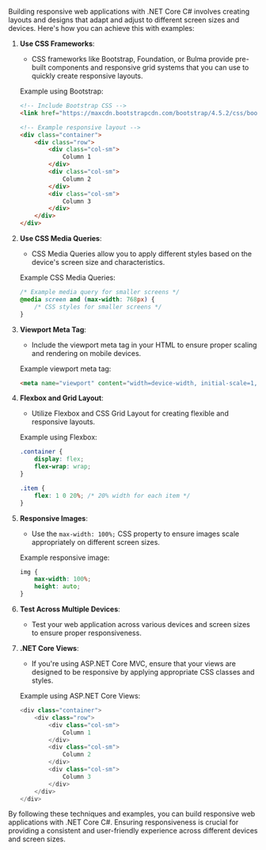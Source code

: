 Building responsive web applications with .NET Core C# involves creating layouts and designs that adapt and adjust to different screen sizes and devices. Here's how you can achieve this with examples:

1. **Use CSS Frameworks**:
   - CSS frameworks like Bootstrap, Foundation, or Bulma provide pre-built components and responsive grid systems that you can use to quickly create responsive layouts.

   Example using Bootstrap:
   ```html
   <!-- Include Bootstrap CSS -->
   <link href="https://maxcdn.bootstrapcdn.com/bootstrap/4.5.2/css/bootstrap.min.css" rel="stylesheet">

   <!-- Example responsive layout -->
   <div class="container">
       <div class="row">
           <div class="col-sm">
               Column 1
           </div>
           <div class="col-sm">
               Column 2
           </div>
           <div class="col-sm">
               Column 3
           </div>
       </div>
   </div>
   ```

2. **Use CSS Media Queries**:
   - CSS Media Queries allow you to apply different styles based on the device's screen size and characteristics.

   Example CSS Media Queries:
   ```css
   /* Example media query for smaller screens */
   @media screen and (max-width: 768px) {
       /* CSS styles for smaller screens */
   }
   ```

3. **Viewport Meta Tag**:
   - Include the viewport meta tag in your HTML to ensure proper scaling and rendering on mobile devices.

   Example viewport meta tag:
   ```html
   <meta name="viewport" content="width=device-width, initial-scale=1, shrink-to-fit=no">
   ```

4. **Flexbox and Grid Layout**:
   - Utilize Flexbox and CSS Grid Layout for creating flexible and responsive layouts.

   Example using Flexbox:
   ```css
   .container {
       display: flex;
       flex-wrap: wrap;
   }

   .item {
       flex: 1 0 20%; /* 20% width for each item */
   }
   ```

5. **Responsive Images**:
   - Use the `max-width: 100%;` CSS property to ensure images scale appropriately on different screen sizes.

   Example responsive image:
   ```css
   img {
       max-width: 100%;
       height: auto;
   }
   ```

6. **Test Across Multiple Devices**:
   - Test your web application across various devices and screen sizes to ensure proper responsiveness.

7. **.NET Core Views**:
   - If you're using ASP.NET Core MVC, ensure that your views are designed to be responsive by applying appropriate CSS classes and styles.

   Example using ASP.NET Core Views:
   ```csharp
   <div class="container">
       <div class="row">
           <div class="col-sm">
               Column 1
           </div>
           <div class="col-sm">
               Column 2
           </div>
           <div class="col-sm">
               Column 3
           </div>
       </div>
   </div>
   ```

By following these techniques and examples, you can build responsive web applications with .NET Core C#. Ensuring responsiveness is crucial for providing a consistent and user-friendly experience across different devices and screen sizes.